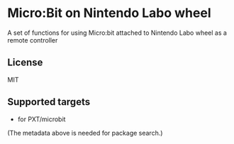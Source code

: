 # Micro:Bit on Nintendo Labo wheel

A set of functions for using Micro:bit attached to Nintendo Labo wheel as a remote controller

## License

MIT

## Supported targets

* for PXT/microbit

(The metadata above is needed for package search.)
